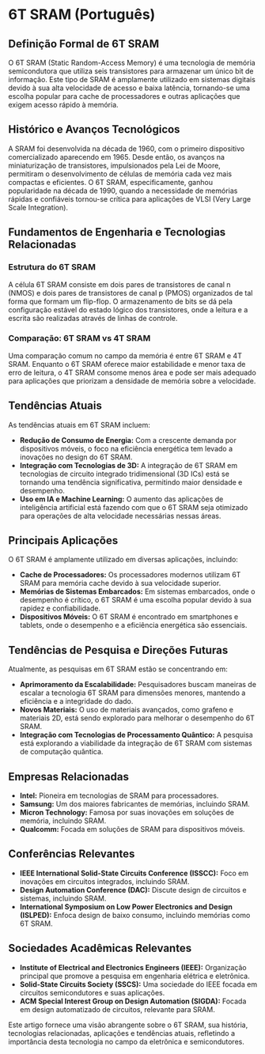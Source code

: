 # 6T SRAM (Português)

## Definição Formal de 6T SRAM

O 6T SRAM (Static Random-Access Memory) é uma tecnologia de memória semicondutora que utiliza seis transistores para armazenar um único bit de informação. Este tipo de SRAM é amplamente utilizado em sistemas digitais devido à sua alta velocidade de acesso e baixa latência, tornando-se uma escolha popular para cache de processadores e outras aplicações que exigem acesso rápido à memória.

## Histórico e Avanços Tecnológicos

A SRAM foi desenvolvida na década de 1960, com o primeiro dispositivo comercializado aparecendo em 1965. Desde então, os avanços na miniaturização de transistores, impulsionados pela Lei de Moore, permitiram o desenvolvimento de células de memória cada vez mais compactas e eficientes. O 6T SRAM, especificamente, ganhou popularidade na década de 1990, quando a necessidade de memórias rápidas e confiáveis tornou-se crítica para aplicações de VLSI (Very Large Scale Integration).

## Fundamentos de Engenharia e Tecnologias Relacionadas

### Estrutura do 6T SRAM

A célula 6T SRAM consiste em dois pares de transistores de canal n (NMOS) e dois pares de transistores de canal p (PMOS) organizados de tal forma que formam um flip-flop. O armazenamento de bits se dá pela configuração estável do estado lógico dos transistores, onde a leitura e a escrita são realizadas através de linhas de controle.

### Comparação: 6T SRAM vs 4T SRAM

Uma comparação comum no campo da memória é entre 6T SRAM e 4T SRAM. Enquanto o 6T SRAM oferece maior estabilidade e menor taxa de erro de leitura, o 4T SRAM consome menos área e pode ser mais adequado para aplicações que priorizam a densidade de memória sobre a velocidade.

## Tendências Atuais

As tendências atuais em 6T SRAM incluem:

- **Redução de Consumo de Energia:** Com a crescente demanda por dispositivos móveis, o foco na eficiência energética tem levado a inovações no design do 6T SRAM.
- **Integração com Tecnologias de 3D:** A integração de 6T SRAM em tecnologias de circuito integrado tridimensional (3D ICs) está se tornando uma tendência significativa, permitindo maior densidade e desempenho.
- **Uso em IA e Machine Learning:** O aumento das aplicações de inteligência artificial está fazendo com que o 6T SRAM seja otimizado para operações de alta velocidade necessárias nessas áreas.

## Principais Aplicações

O 6T SRAM é amplamente utilizado em diversas aplicações, incluindo:

- **Cache de Processadores:** Os processadores modernos utilizam 6T SRAM para memória cache devido à sua velocidade superior.
- **Memórias de Sistemas Embarcados:** Em sistemas embarcados, onde o desempenho é crítico, o 6T SRAM é uma escolha popular devido à sua rapidez e confiabilidade.
- **Dispositivos Móveis:** O 6T SRAM é encontrado em smartphones e tablets, onde o desempenho e a eficiência energética são essenciais.

## Tendências de Pesquisa e Direções Futuras

Atualmente, as pesquisas em 6T SRAM estão se concentrando em:

- **Aprimoramento da Escalabilidade:** Pesquisadores buscam maneiras de escalar a tecnologia 6T SRAM para dimensões menores, mantendo a eficiência e a integridade do dado.
- **Novos Materiais:** O uso de materiais avançados, como grafeno e materiais 2D, está sendo explorado para melhorar o desempenho do 6T SRAM.
- **Integração com Tecnologias de Processamento Quântico:** A pesquisa está explorando a viabilidade da integração de 6T SRAM com sistemas de computação quântica.

## Empresas Relacionadas

- **Intel:** Pioneira em tecnologias de SRAM para processadores.
- **Samsung:** Um dos maiores fabricantes de memórias, incluindo SRAM.
- **Micron Technology:** Famosa por suas inovações em soluções de memória, incluindo SRAM.
- **Qualcomm:** Focada em soluções de SRAM para dispositivos móveis.

## Conferências Relevantes

- **IEEE International Solid-State Circuits Conference (ISSCC):** Foco em inovações em circuitos integrados, incluindo SRAM.
- **Design Automation Conference (DAC):** Discute design de circuitos e sistemas, incluindo SRAM.
- **International Symposium on Low Power Electronics and Design (ISLPED):** Enfoca design de baixo consumo, incluindo memórias como 6T SRAM.

## Sociedades Acadêmicas Relevantes

- **Institute of Electrical and Electronics Engineers (IEEE):** Organização principal que promove a pesquisa em engenharia elétrica e eletrônica.
- **Solid-State Circuits Society (SSCS):** Uma sociedade do IEEE focada em circuitos semicondutores e suas aplicações.
- **ACM Special Interest Group on Design Automation (SIGDA):** Focada em design automatizado de circuitos, relevante para SRAM.

Este artigo fornece uma visão abrangente sobre o 6T SRAM, sua história, tecnologias relacionadas, aplicações e tendências atuais, refletindo a importância desta tecnologia no campo da eletrônica e semicondutores.